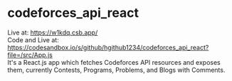 # codeforces_api_react
Live at: https://w1kdq.csb.app/ <br/>
Code and Live at: https://codesandbox.io/s/github/hgithub1234/codeforces_api_react?file=/src/App.js <br/>
It's a React.js app which fetches Codeforces API resources and exposes them, currently Contests, Programs, Problems, and Blogs with Comments.

